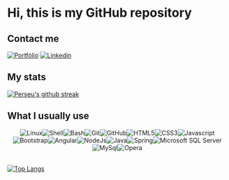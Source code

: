 # Hi, this is my GitHub repository

## Contact me

[![Portfólio](https://img.shields.io/badge/website-000000?style=for-the-badge&logo=About.me&logoColor=white)](https://perseualves.github.io/meu-portfolio/)
[![Linkedin](https://img.shields.io/badge/LinkedIn-0077B5?style=for-the-badge&logo=linkedin&logoColor=white)](https://www.linkedin.com/in/perseu-alves-pereira-797a68156/)

## My stats

[![Perseu's github streak](https://github-readme-streak-stats.herokuapp.com/?user=perseualves&hide_border=true&theme=tokyonight)](https://github.com/DenverCoder1/github-readme-streak-stats)

## What I usually use

<div style="display: flex; flex-wrap: wrap; flex-direction: row; justify-content: center; align-items: center; align-content: center;">
    <img alt="Linux" src="https://img.shields.io/badge/Linux-FCC624?style=for-the-badge&logo=linux&logoColor=black">
    <img alt="Shell" src="https://img.shields.io/badge/Shell_Script-121011?style=for-the-badge&logo=gnu-bash&logoColor=white">
    <img alt="Bash" src="https://img.shields.io/badge/GNU%20Bash-4EAA25?style=for-the-badge&logo=GNU%20Bash&logoColor=white">
    <img alt="Git" src="https://img.shields.io/badge/GIT-E44C30?style=for-the-badge&logo=git&logoColor=white">
    <img alt="GitHub" src="https://img.shields.io/badge/GitHub-100000?style=for-the-badge&logo=github&logoColor=white">
    <img alt="HTML5" src="https://img.shields.io/badge/HTML5-E34F26?style=for-the-badge&logo=html5&logoColor=white">
    <img alt="CSS3" src="https://img.shields.io/badge/CSS3-1572B6?style=for-the-badge&logo=css3&logoColor=white">
    <img alt="Javascript" src="https://img.shields.io/badge/JavaScript-323330?style=for-the-badge&logo=javascript&logoColor=F7DF1E">
    <img alt="Bootstrap" src="https://img.shields.io/badge/Bootstrap-563D7C?style=for-the-badge&logo=bootstrap&logoColor=white">
    <img alt="Angular" src="https://img.shields.io/badge/angular-%23DD0031.svg?style=for-the-badge&logo=angular&logoColor=white">
    <img alt="NodeJs" src="https://img.shields.io/badge/node.js-6DA55F?style=for-the-badge&logo=node.js&logoColor=white>
    <img alt="ExpressJS src="https://img.shields.io/badge/express.js-%23404d59.svg?style=for-the-badge&logo=express&logoColor=%2361DAFB>
    <img alt="AdonisJS" src="https://img.shields.io/badge/adonisjs-%23220052.svg?style=for-the-badge&logo=adonisjs&logoColor=white">
    <img alt="Java" src="https://img.shields.io/badge/Java-ED8B00?style=for-the-badge&logo=java&logoColor=white">
    <img alt="Spring" src="https://img.shields.io/badge/Spring-6DB33F?style=for-the-badge&logo=spring&logoColor=white">
    <img alt="Microsoft SQL Server" src="https://img.shields.io/badge/Microsoft_SQL_Server-CC2927?style=for-the-badge&logo=microsoft-sql-server&logoColor=white">
    <img alt="MySql" src="https://img.shields.io/badge/MySQL-005C84?style=for-the-badge&logo=mysql&logoColor=white">
    <img alt="Opera" src="https://img.shields.io/badge/Opera-FF1B2D?style=for-the-badge&logo=Opera&logoColor=white">
</div>

<br>

[![Top Langs](https://github-readme-stats.vercel.app/api/top-langs/?username=perseualves&langs_count=10&hide_border=true&border_radius=50&layout=compact&theme=tokyonight)](https://github.com/perseualves/github-readme-stats)
